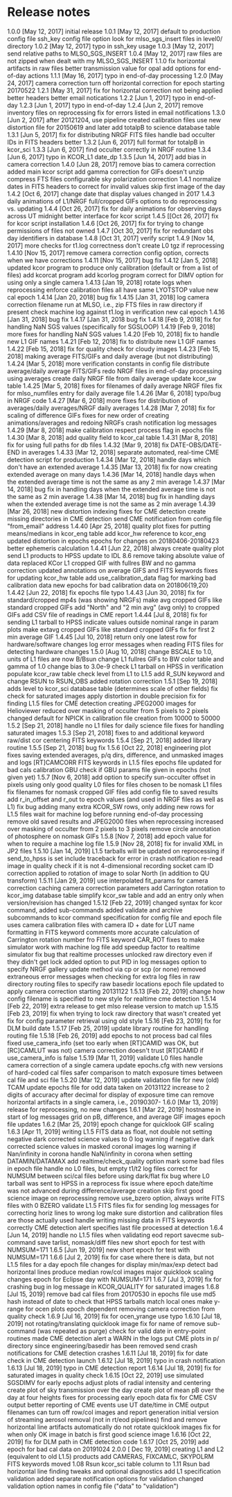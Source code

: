 # Release notes

1.0.0 [May 12, 2017]
  initial release
1.0.1 [May 12, 2017]
  default to production config file
  ssh_key config file option
  look for mlso_sgs_insert files in level0/ directory
1.0.2 [May 12, 2017]
  typo in ssh_key usage
1.0.3 [May 12, 2017]
  send relative paths to MLSO_SGS_INSERT
1.0.4 [May 12, 2017]
  raw files are not zipped when dealt with my MLSO_SGS_INSERT
1.1.0
  fix horizontal artifacts in raw files
  better transmission value for opal
  add options for end-of-day actions
1.1.1 [May 16, 2017]
  typo in end-of-day processing
1.2.0 [May 24, 2017]
  camera correction
  turn off horizontal correction for epoch starting 20170522
1.2.1 [May 31, 2017]
  fix for horizontal correction not being applied
  better headers
  better email notications
1.2.2 [Jun 1, 2017]
  typo in end-of-day
1.2.3 [Jun 1, 2017]
  typo in end-of-day
1.2.4 [Jun 2, 2017]
  remove inventory files on reprocessing
  fix for errors listed in email notifications
1.3.0 [Jun 2, 2017]
  after 20121204, use pipeline created calibration files
  use new distortion file for 20150619 and later
  add totalpB to science database table
1.3.1 [Jun 5, 2017]
  fix for distributing NRGF FITS files
  handle bad occulter IDs in FITS headers better
1.3.2 [Jun 6, 2017]
  full format for totalpB in kcor_sci
1.3.3 [Jun 6, 2017]
  find occulter correctly in NRGF routine
1.3.4 [Jun 6, 2017]
  typo in KCOR_L1 date_dp
1.3.5 [Jun 14, 2017]
  add bias in camera correction
1.4.0 [Jun 28, 2017]
  remove bias to camera correction
  added main kcor script
  add gamma correction for GIFs
  doesn't unzip compress FTS files
  configurable sky polarization correction
1.4.1
  normalize dates in FITS headers to correct for invalid values
  skip first image of the day
1.4.2 [Oct 6, 2017]
  change date that display values changed in 2017
1.4.3
  daily animations of L1/NRGF full/cropped GIFs
  options to do reprocessing vs. updating
1.4.4 [Oct 26, 2017]
  fix for daily animations for observing days across UT midnight
  better interface for kcor script
1.4.5 [[Oct 26, 2017]
  fix for kcor script installation
1.4.6 [Oct 26, 2017]
  fix for trying to change permissions of files not owned
1.4.7 [Oct 30, 2017]
  fix for redundant obs day identifiers in database
1.4.8 [Oct 31, 2017]
  verify script
1.4.9 [Nov 14, 2017]
  more checks for t1.log correctness
  don't create L0 tgz if reprocessing
1.4.10 [Nov 15, 2017]
  remove camera correction config option, corrects when we have corrections
1.4.11 [Nov 15, 2017]
  bug fix
1.4.12 [Jan 5, 2018]
  updated kcor program to produce only calibration (default or from a list of files)
  add kcorcat program
  add kcorlog program
  correct for DIMV
  option for using only a single camera
1.4.13 [Jan 19, 2018]
  rotate logs when reprocessing
  enforce calibration files all have same LYOTSTOP value
  new cal epoch
1.4.14 [Jan 20, 2018]
  bug fix
1.4.15 [Jan 31, 2018]
  log camera correction filename
  run at MLSO, i.e., zip FTS files in raw directory if present
  check machine log against t1.log in verification
  new cal epoch
1.4.16 [Jan 31, 2018]
  bug fix
1.4.17 [Jan 31, 2018
  bug fix
1.4.18 [Feb 9, 2018]
  fix for handling NaN SGS values (specifically for SGSLOOP)
1.4.19 [Feb 9, 2018]
  more fixes for handling NaN SGS values
1.4.20 [Feb 10, 2018]
  fix to handle new L1 GIF names
1.4.21 [Feb 12, 2018]
  fix to distribute new L1 GIF names
1.4.22 [Feb 15, 2018]
  fix for quality check for cloudy images
1.4.23 [Feb 15, 2018]
  making average FITS/GIFs and daily average (but not distributing)
1.4.24 [Mar 5, 2018]
  more verification constants in config file
  distribute average/daily average FITS/GIFs
  redo NRGF files in end-of-day processing using averages
  create daily NRGF file from daily average
  update kcor_sw table
1.4.25 [Mar 5, 2018]
  fixes for filenames of daily average NRGF files
  fix for mlso_numfiles entry for daily average file
1.4.26 [Mar 6, 2018]
  typo/bug in NRGF code
1.4.27 [Mar 6, 2018]
  more fixes for distribution of averages/daily averages/NRGF daily averages
1.4.28 [Mar 7, 2018]
  fix for scaling of difference GIFs
  fixes for new order of creating animations/averages and redoing NRGFs
  crash notification
  log messages
1.4.29 [Mar 8, 2018]
  make calibration respect process flag in epochs file
1.4.30 [Mar 8, 2018]
  add quality field to kcor_cal table
1.4.31 [Mar 8, 2018]
  fix for using full paths for db files
1.4.32 [Mar 9, 2018]
  fix DATE-OBS/DATE-END in averages
1.4.33 [Mar 12, 2018]
  separate automated, real-time CME detection script for production
1.4.34 [Mar 12, 2018]
  handle days which don't have an extended average
1.4.35 [Mar 13, 2018]
  fix for now creating extended average on many days
1.4.36 [Mar 14, 2018]
  handle days when the extended average time is not the same as any 2 min average
1.4.37 [Mar 14, 2018]
  bug fix in handling days when the extended average time is not the same as 2 min average
1.4.38 [Mar 14, 2018]
  bug fix in handling days when the extended average time is not the same as 2 min average
1.4.39 [Mar 26, 2018]
  new distortion
  indexing fixes for CME detection
  create missing directories in CME detection
  send CME notification from config file "from_email" address
1.4.40 [Apr 25, 2018]
  quality plot
  fixes for putting means/medians in kcor_eng table
  add kcor_hw reference to kcor_eng
  updated distortion in epochs
  epochs for changes on 20180406-20180423
  better ephemeris calculation
1.4.41 [Jun 22, 2018]
  always create quality plot
  send L1 products to HPSS
  update to IDL 8.6
  remove taking absolute value of data
  replaced KCor L1 cropped GIF with fullres BW and no gamma correction
  updated annotations on average GIFS and FITS keywords
  fixes for updating kcor_hw table
  add use_calibration_data flag for marking bad calibration data
  new epochs for bad calibration data on 201806{19,20}
1.4.42 [Jun 22, 2018]
  fix epochs file typo
1.4.43 [Jun 30, 2018]
  fix for standard/cropped mp4s (was showing NRGFs)
  make avg cropped GIFs like standard cropped GIFs
  add "North" and "2 min avg" (avg only) to cropped GIFs
  add CSV file of readings in CME report
1.4.44 [Jul 8, 2018]
  fix for sending L1 tarball to HPSS
  indicate values outside nominal range in param plots
  make extavg cropped GIFs like standard cropped GIFs
  fix for first 2 min average GIF
1.4.45 [Jul 10, 2018]
  return only one latest row for hardware/software changes
  log error messages when reading FITS files for detecting hardware changes
1.5.0 [Aug 10, 2018]
  change BSCALE to 1.0, units of L1 files are now B/Bsun
  change L1 fullres GIFs to BW color table and gamma of 1.0
  change bias to 3.0e-9
  check L1 tarball on HPSS in verification
  populate kcor_raw table
  check level from L1 to L1.5
  add R_SUN keyword and change RSUN to RSUN_OBS
  added rotation correction
1.5.1 [Sep 19, 2018]
  adds level to kcor_sci database table (determines scale of other fields)
  fix check for saturated images
  apply distortion in double precision
  fix for finding L1.5 files for CME detection
  creating JPEG2000 images for Helioviewer
  reduced over masking of occulter from 5 pixels to 2 pixels
  changed default for NPICK in calibration file creation from 10000 to 50000
1.5.2 [Sep 21, 2018]
  handle no L1 files for daily science file
  fixes for handling saturated images
1.5.3 [Sep 21, 2018]
  fixes to and additional keyword raw/dist cor centering FITS keywords
1.5.4 [Sep 21, 2018]
  added library routine
1.5.5 [Sep 21, 2018]
  bug fix
1.5.6 [Oct 22, 2018]
  engineering plot fixes
  saving extended averages, p/q dirs, difference, and unmasked images and logs
  [RT]CAMCORR FITS keywords in L1.5 files
  epochs file updated for bad cals
  calibration GBU check if GBU params file given in epochs (not given yet)
1.5.7 [Nov 6, 2018]
  add option to specify sun-occulter offset in pixels
  using only good quality L0 files for files chosen to be nomask L1 files
  fix filenames for nomask cropped GIF files
  add config file to saved results
  add r_in_offset and r_out to epoch values (and used in NRGF files as well as L1)
  fix bug adding many extra KCOR_SW rows, only adding new rows for L1.5 files
  wait for machine log before running end-of-day processing
  remove old saved results and JPEG2000 files when reprocessing
  increased over masking of occulter from 2 pixels to 3 pixels
  remove circle annotation of photosphere on nomask GIFs
1.5.8 [Nov 7, 2018]
  add epoch value for when to require a machine log file
1.5.9 [Nov 28, 2018]
  fix for invalid XML in JP2 files
1.5.10 [Jan 14, 2019]
  L1.5 tarballs will be updated on reprocessing if send_to_hpss is set
  include traceback for error in crash notification
  re-read image in quality check if it is not 4-dimensional
  recording socket cam ID
  correction applied to rotation of image to solar North (in addition to QU transform)
1.5.11 [Jan 29, 2019]
  use interpolated fit_params for camera correction
  caching camera correction parameters
  add Carrington rotation to kcor_img database table
  simplify kcor_sw table and add an entry only when version/revision has changed
1.5.12 [Feb 22, 2019]
  changed syntax for kcor command, added sub-commands
  added validate and archive subcommands to kcor command
  specification for config file and epoch file
  uses camera calibration files with camera ID + date for LUT name
  formatting in FITS keyword comments
  more accurate calculation of Carrington rotation number fro FITS keyword CAR_ROT
  fixes to make simulator work with machine log file
  add speedup factor to realtime simulator
  fix bug that realtime processes unlocked raw directory even if they didn't get lock
  added option to put PID in log messages
  option to specify NRGF gallery update method via cp or scp (or none)
  removed extraneous error messages when checking for extra log files in raw directory
  routing files to specify raw basedir locations
  epoch file updated to apply camera correction starting 20131122
1.5.13 [Feb 22, 2019]
  change how config filename is specified to new style for realtime cme detection
1.5.14 [Feb 22, 2019]
  extra release to get mlso release version to match up
1.5.15 [Feb 23, 2019]
  fix when trying to lock raw directory that wasn't created yet
  fix for config parameter retrieval using old style
1.5.16 [Feb 23, 2019]
  fix for DLM build date
1.5.17 [Feb 25, 2019]
  update library routine for handling routing file
1.5.18 [Feb 26, 2019]
  add epochs to not process bad cal files
  fixed use_camera_info (set too early when [RT]CAMID was OK, but [RC]CAMLUT was not)
  camera correction doesn't trust [RT]CAMID if use_camera_info is false
1.5.19 [Mar 11, 2019]
  validate L0 files
  handle camera correction of a single camera
  update epochs.cfg with new versions of hard-coded cal files
  safer comparison to match exposure times between cal file and sci file
1.5.20 [Mar 12, 2019]
  update validation file for new (old) TCAM
  update epochs file for odd data taken on 20131122
  increase to 2 digits of accuracy after decimal for display of exposure time
  can remove horizontal artifacts in a single camera, i.e., 20190307-
1.6.0 [Mar 13, 2019]
  release for reprocessing, no new changes
1.6.1 [Mar 22, 2019]
  hostname in start of log messages
  grid on pB, difference, and average GIF images
  epoch file updates
1.6.2 [Mar 25, 2019]
  epoch change for quicklook GIF scaling
1.6.3 [Apr 11, 2019]
  writing L1.5 FITS data as float, not double
  not setting negative dark corrected science values to 0
  log warning if negative dark corrected science values in masked coronal images
  log warning if Nan/infinity in corona
  handle NaN/infinity in corona when setting DATAMIN/DATAMAX
  add realtime/check_quality option
  mark some bad files in epoch file
  handle no L0 files, but empty t1/t2 log files
  correct for NUMSUM between sci/cal files before using dark/flat
  fix bug where L0 tarball was sent to HPSS in a reprocess
  fix issue where epoch date/time was not advanced during difference/average creation
  skip first good science image on reprocessing
  remove use_bzero option, always write FITS files with 0 BZERO
  validate L1.5 FITS files
  fix for sending log messages for correcting horiz lines to wrong log
  make sure distortion and calibration files are those actually used
  handle writing missing data in FITS keywords correctly
  CME detection alert specifies last file processed at detection
1.6.4 [Jun 14, 2019]
  handle no L1.5 files when validating
  eod report
  savecme sub-command
  save tarlist, nomask/diff files
  new short epoch for test with NUMSUM=171
1.6.5 [Jun 19, 2019]
  new short epoch for test with NUMSUM=171
1.6.6 [Jul 2, 2019]
  fix for case where there is data, but not L1.5 files for a day
  epoch file changes for display min/max/exp
  detect bad horizontal lines
  produce median row/col images
  major quicklook scaling changes
  epoch for Eclipse day with NUMSUM=171
1.6.7 [Jul 3, 2019]
  fix for crashing bug in log message in KCOR_QUALITY for saturated images
1.6.8 [Jul 15, 2019]
  remove bad cal files from 20170530 in epochs file
  use md5 hash instead of date to check that HPSS tarballs match local ones
  make y-range for ocen plots epoch dependent
  removing camera correction from quality check
1.6.9 [Jul 16, 2019]
  fix for ocen_yrange use typo
1.6.10 [Jul 18, 2019]
  not rotating/translating quicklook image
  fix for name of remove sub-command (was repeated as purge)
  check for valid date in entry-point routines
  made CME detection alert a WARN in the logs
  put CME plots in p/ directory since engineering/basedir has been removed
  send crash notifications for CME detection crashes
1.6.11 [Jul 18, 2019]
  fix for date check in CME detection launch
1.6.12 [Jul 18, 2019]
  typo in crash notification
1.6.13 [Jul 18, 2019]
  typo in CME detection report
1.6.14 [Jul 18, 2019]
  fix for saturated images in quality check
1.6.15 [Oct 22, 2019]
  use simulated SGSDIMV for early epochs
  adjust plots of radial intensity and centering
  create plot of sky transmission over the day
  create plot of mean pB over the day at four heights
  fixes for processing early epoch data
  fix for CME CSV output
  better reporting of CME events
  use UT date/time in CME output filenames
  can turn off row/col images and report generation
  initial version of streaming aerosol removal (not in rt/eod pipelines)
  find and remove horizontal line artifacts automatically
  do not rotate quicklook images
  fix for when only OK image in batch is first good science image
1.6.16 [Oct 22, 2019]
  fix for DLM path in CME detection code
1.6.17 [Oct 25, 2019]
  add epoch for bad cal data on 20191024
2.0.0 [ Dec 19, 2019]
  creating L1 and L2 (equivalent to old L1.5) products
  add CAMERAS, FIXCAMLC, SKYPOLRM FITS keywords
  moved 1.08 Rsun kcor_sci table column to 1.11 Rsun
  bad horizontal line finding tweaks and optional diagnostics
  add L1 specification validation
  added separate notification options for validation
  changed validation option names in config file ("data" to "validation")
